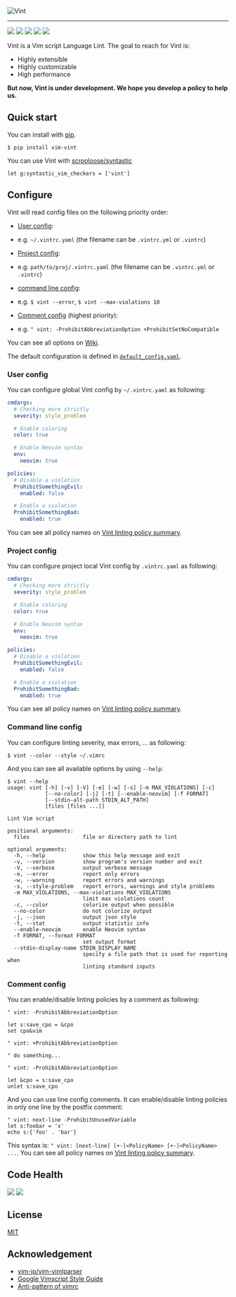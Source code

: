 ![Vint](https://raw.githubusercontent.com/Kuniwak/vint/logo/logo.png)

----

[![](https://img.shields.io/pypi/status/vim-vint.svg)](https://pypi.python.org/pypi/vim-vint/)
[![](https://img.shields.io/pypi/v/vim-vint.svg)](https://pypi.python.org/pypi/vim-vint/)
[![](https://pypi.python.org/pypi/vim-vint/)](https://img.shields.io/pypi/pyversions/vim-vint.svg)
[![](https://img.shields.io/pypi/implementation/vim-vint.svg)](https://pypi.python.org/pypi/vim-vint/)
[![](https://travis-ci.org/Kuniwak/vint.svg?branch=master)](https://travis-ci.org/Kuniwak/vint)

Vint is a Vim script Language Lint. The goal to reach for Vint is:

-  Highly extensible
-  Highly customizable
-  High performance

**But now, Vint is under development. We hope you develop a policy to
help us.**



Quick start
-----------

You can install with [pip](https://pip.pypa.io/en/latest/).

```console
$ pip install vim-vint
```

You can use Vint with [scrooloose/syntastic](https://github.com/scrooloose/syntastic)

```vim
let g:syntastic_vim_checkers = ['vint']
```



Configure
---------

Vint will read config files on the following priority order:

-  [User config](#user-config):
-  e.g. `~/.vintrc.yaml` (the filename can be `.vintrc.yml` or `.vintrc`)

-  [Project config](#project-config):
-  e.g. `path/to/proj/.vintrc.yaml` (the filename can be `.vintrc.yml` or `.vintrc`)

-  [command line config](#command-line-config):
-  e.g. `$ vint --error`, `$ vint --max-violations 10`

-  [Comment config](#comment-config) (highest priority):
-  e.g. `" vint: -ProhibitAbbreviationOption +ProhibitSetNoCompatible`

You can see all options on [Wiki](https://github.com/Kuniwak/vint/wiki/Config).

The default configuration is defined in [`default_config.yaml`](vint/asset/default_config.yaml).



### User config

You can configure global Vint config by `~/.vintrc.yaml` as following:

```yaml
cmdargs:
  # Checking more strictly
  severity: style_problem

  # Enable coloring
  color: true

  # Enable Neovim syntax
  env:
    neovim: true

policies:
  # Disable a violation
  ProhibitSomethingEvil:
    enabled: false

  # Enable a violation
  ProhibitSomethingBad:
    enabled: true
```

You can see all policy names on [Vint linting policy summary](https://github.com/Kuniwak/vint/wiki/Vint-linting-policy-summary).



### Project config

You can configure project local Vint config by `.vintrc.yaml` as
following:

```yaml
cmdargs:
  # Checking more strictly
  severity: style_problem

  # Enable coloring
  color: true

  # Enable Neovim syntax
  env:
    neovim: true

policies:
  # Disable a violation
  ProhibitSomethingEvil:
    enabled: false

  # Enable a violation
  ProhibitSomethingBad:
    enabled: true
```

You can see all policy names on [Vint linting policy summary](https://github.com/Kuniwak/vint/wiki/Vint-linting-policy-summary).



### Command line config

You can configure linting severity, max errors, ... as following:

```console
$ vint --color --style ~/.vimrc
```

And you can see all available options by using `--help`:

```console
$ vint --help
usage: vint [-h] [-v] [-V] [-e] [-w] [-s] [-m MAX_VIOLATIONS] [-c]
            [--no-color] [-j] [-t] [--enable-neovim] [-f FORMAT]
            [--stdin-alt-path STDIN_ALT_PATH]
            [files [files ...]]

Lint Vim script

positional arguments:
  files                 file or directory path to lint

optional arguments:
  -h, --help            show this help message and exit
  -v, --version         show program's version number and exit
  -V, --verbose         output verbose message
  -e, --error           report only errors
  -w, --warning         report errors and warnings
  -s, --style-problem   report errors, warnings and style problems
  -m MAX_VIOLATIONS, --max-violations MAX_VIOLATIONS
                        limit max violations count
  -c, --color           colorize output when possible
  --no-color            do not colorize output
  -j, --json            output json style
  -t, --stat            output statistic info
  --enable-neovim       enable Neovim syntax
  -f FORMAT, --format FORMAT
                        set output format
  --stdin-display-name STDIN_DISPLAY_NAME
                        specify a file path that is used for reporting when
                        linting standard inputs
```


### Comment config

You can enable/disable linting policies by a comment as following:

```vim
" vint: -ProhibitAbbreviationOption

let s:save_cpo = &cpo
set cpo&vim

" vint: +ProhibitAbbreviationOption

" do something...

" vint: -ProhibitAbbreviationOption

let &cpo = s:save_cpo
unlet s:save_cpo
```

And you can use line config comments. It can enable/disable linting policies in only one line by the postfix comment:

```vim
" vint: next-line -ProhibitUnusedVariable
let s:foobar = 'x'
echo s:{'foo' . 'bar'}
```

This syntax is: `" vint: [next-line] [+-]<PolicyName> [+-]<PolicyName> ...`.
You can see all policy names on [Vint linting policy summary](https://github.com/Kuniwak/vint/wiki/Vint-linting-policy-summary).



Code Health
-----------

[![](https://img.shields.io/coveralls/Kuniwak/vint.svg)](https://coveralls.io/r/Kuniwak/vint)
[![](https://landscape.io/github/Kuniwak/vint/master)](https://landscape.io/github/Kuniwak/vint/master/landscape.png)



License
-------

[MIT](http://orgachem.mit-license.org/)



Acknowledgement
---------------

- [vim-jp/vim-vimlparser](https://github.com/vim-jp/vim-vimlparser)
- [Google Vimscript Style Guide](https://google.github.io/styleguide/vimscriptguide.xml)
- [Anti-pattern of vimrc](http://rbtnn.hateblo.jp/entry/2014/12/28/010913)
